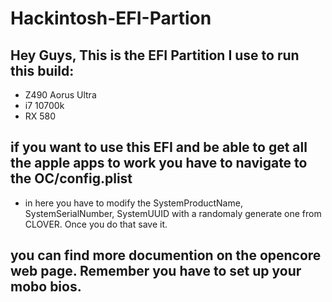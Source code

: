 # Hackintosh-EFI-Partion
## Hey Guys, This is the EFI Partition I use to run this build:
* Z490 Aorus Ultra
* i7 10700k
* RX 580

## if you want to use this EFI and be able to get all the apple apps to work you have to navigate to the OC/config.plist
* in here you have to modify the SystemProductName, SystemSerialNumber, SystemUUID with a randomaly generate one from CLOVER. Once you do that save it.

## you can find more documention on the opencore web page. Remember you have to set up your mobo bios. 
